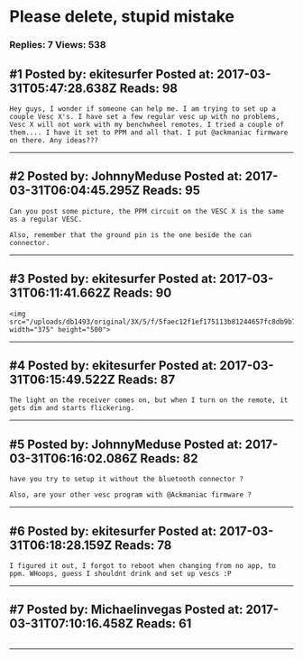 # Please delete, stupid mistake

### Replies: 7 Views: 538

## \#1 Posted by: ekitesurfer Posted at: 2017-03-31T05:47:28.638Z Reads: 98

```
Hey guys, I wonder if someone can help me. I am trying to set up a couple Vesc X's. I have set a few regular vesc up with no problems, Vesc X will not work with my benchwheel remotes. I tried a couple of them.... I have it set to PPM and all that. I put @ackmaniac firmware on there. Any ideas???
```

---
## \#2 Posted by: JohnnyMeduse Posted at: 2017-03-31T06:04:45.295Z Reads: 95

```
Can you post some picture, the PPM circuit on the VESC X is the same as a regular VESC.

Also, remember that the ground pin is the one beside the can connector.
```

---
## \#3 Posted by: ekitesurfer Posted at: 2017-03-31T06:11:41.662Z Reads: 90

```
<img src="/uploads/db1493/original/3X/5/f/5faec12f1ef175113b81244657fc8db9b7accfa3.jpg" width="375" height="500">
```

---
## \#4 Posted by: ekitesurfer Posted at: 2017-03-31T06:15:49.522Z Reads: 87

```
The light on the receiver comes on, but when I turn on the remote, it gets dim and starts flickering.
```

---
## \#5 Posted by: JohnnyMeduse Posted at: 2017-03-31T06:16:02.086Z Reads: 82

```
have you try to setup it without the bluetooth connector ?

Also, are your other vesc program with @Ackmaniac firmware ?
```

---
## \#6 Posted by: ekitesurfer Posted at: 2017-03-31T06:18:28.159Z Reads: 78

```
I figured it out, I forgot to reboot when changing from no app, to ppm. WHoops, guess I shouldnt drink and set up vescs :P
```

---
## \#7 Posted by: Michaelinvegas Posted at: 2017-03-31T07:10:16.458Z Reads: 61

```

```

---
